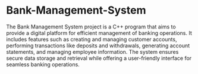 # Bank-Management-System

The Bank Management System project is a C++ program that aims to provide a digital platform for efficient management of banking operations. It includes features such as creating and managing customer accounts, performing transactions like deposits and withdrawals, generating account statements, and managing employee information. The system ensures secure data storage and retrieval while offering a user-friendly interface for seamless banking operations.
